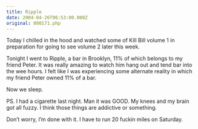```yaml
---
title: Ripple
date: 2004-04-26T06:53:00.000Z
original: 000171.php
---
```


Today I chilled in the hood and watched some of Kill Bill volume 1 in preparation for going to see volume 2 later this week.

Tonight I went to Ripple, a bar in Brooklyn, 11% of which belongs to my friend Peter. It was really amazing to watch him hang out and tend bar into the wee hours. I felt like I was experiencing some alternate reality in which my friend Peter owned 11% of a bar.

Now we sleep.

PS. I had a cigarette last night. Man it was GOOD. My knees and my brain got all fuzzy. I think those things are addictive or something.

Don’t worry, I’m done with it. I have to run 20 fuckin miles on Saturday.

<!-- <div class="commentdivider"></div><span class="commentheader">1 Comment</span>

<div class="commentdivider">
<span class="commentauthorbox">Posted by <a href="mailto&#58;crismarie143&#64;hotmail&#46;com">cristen</a></span>
<span class="commentdatebox">Monday, April 26, 2004</span>
<span class="commenttimebox"> 7:21 PM</span>
</div>
<div class="commentbody">pascal! 20 miles sat., must be marathon time!! you’re so awesome!! can you tell by all these exclamation points that i’m excited!!!!</div> -->
